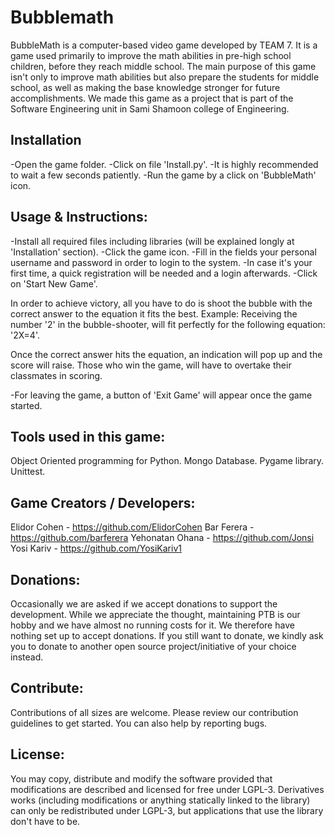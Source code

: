 # Bubblemath

BubbleMath is a computer-based video game developed by TEAM 7. It is a game used primarily to improve the math abilities in pre-high school children, before they reach middle school.
The main purpose of this game isn't only to improve math abilities but also prepare the students for middle school, as well as making the base knowledge stronger for future accomplishments.
We made this game as a project that is part of the Software Engineering unit in Sami Shamoon college of Engineering.


## Installation

-Open the game folder.
-Click on file 'Install.py'.
-It is highly recommended to wait a few seconds patiently.
-Run the game by a click on 'BubbleMath' icon.

## Usage & Instructions:

-Install all required files including libraries (will be explained longly at 'Installation' section).
-Click the game icon.
-Fill in the fields your personal username and password in order to login to the system.
-In case it's your first time, a quick registration will be needed and a login afterwards.
-Click on 'Start New Game'.

In order to achieve victory, all you have to do is shoot the bubble with the correct answer to the equation it fits the best.
Example: 
Receiving the number '2' in the bubble-shooter, will fit perfectly for the following equation: '2X=4'.

Once the correct answer hits the equation, an indication will pop up and the score will raise.
Those who win the game, will have to overtake their classmates in scoring.

-For leaving the game, a button of 'Exit Game' will appear once the game started.

## Tools used in this game:
Object Oriented programming for Python. 
Mongo Database.
Pygame library.
Unittest.

## Game Creators / Developers:

Elidor Cohen - https://github.com/ElidorCohen
Bar Ferera - https://github.com/barferera
Yehonatan Ohana - https://github.com/Jonsi
Yosi Kariv - https://github.com/YosiKariv1

## Donations:
Occasionally we are asked if we accept donations to support the development. While we appreciate the thought, maintaining PTB is our hobby and we have almost no running costs for it. We therefore have nothing set up to accept donations. If you still want to donate, we kindly ask you to donate to another open source project/initiative of your choice instead.

## Contribute:
Contributions of all sizes are welcome. Please review our contribution guidelines to get started. You can also help by reporting bugs.

## License:
You may copy, distribute and modify the software provided that modifications are described and licensed for free under LGPL-3. Derivatives works (including modifications or anything statically linked to the library) can only be redistributed under LGPL-3, but applications that use the library don't have to be.

